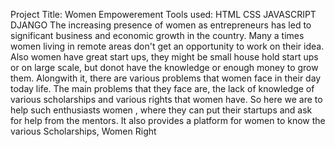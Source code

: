 Project Title: 
      Women Empowerement
Tools used:
       HTML
       CSS
       JAVASCRIPT
       DJANGO
       The increasing presence of women as entrepreneurs has led to significant business and economic growth in the country. Many a times women living in remote areas don't get an opportunity to work on their idea. Also women have great start ups, they might be small house hold start ups or on large scale, but donot have the knowledge or enough money to grow them. Alongwith it, there are various problems that women face in their day today life. The main problems that they face are, the lack of knowledge of various scholarships and various rights that women have.
        So here we are to help such enthusiasts women , where they can put their startups and ask for help from the mentors. It also provides a platform for women to know the various Scholarships, Women Right
